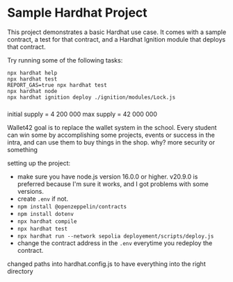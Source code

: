 # Sample Hardhat Project

This project demonstrates a basic Hardhat use case. It comes with a sample contract, a test for that contract, and a Hardhat Ignition module that deploys that contract.

Try running some of the following tasks:

```shell
npx hardhat help
npx hardhat test
REPORT_GAS=true npx hardhat test
npx hardhat node
npx hardhat ignition deploy ./ignition/modules/Lock.js
```


###

initial supply = 4 200 000
max supply = 42 000 000

Wallet42 goal is to replace the wallet system in the school. Every student can win some by accomplishing some projects, events or success in the intra, and can use them to buy things in the shop.
why? more security or something

setting up the project:
- make sure you have node.js version 16.0.0 or higher. v20.9.0 is preferred because I'm sure it works, and I got problems with some versions.
- create `.env` if not.
- `npm install @openzeppelin/contracts`
- `npm install dotenv`
- `npx hardhat compile`
- `npx hardhat test`
- `npx hardhat run --network sepolia deployement/scripts/deploy.js`
- change the contract address in the `.env` everytime you redeploy the contract.


changed paths into hardhat.config.js to have everything into the right directory